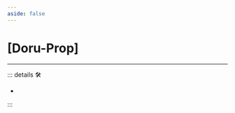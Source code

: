 ```yaml
---
aside: false
---
```

# <py>[<labor>Doru</labor>-Prop]</py>

---

<!-- =================================================== -->
<!-- =================================================== -->
<!-- =================================================== -->
<!-- =================================================== -->
<!-- =================================================== -->
::: details 🛠

-

:::
